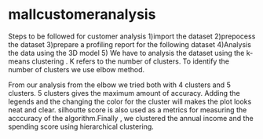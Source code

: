 # mallcustomeranalysis
Steps to be followed for customer analysis
1)import the dataset
2)prepocess the dataset
3)prepare a profiling report for the following dataset
4)Analysis the data using the 3D model
5) We have to analysis the dataset using the k-means clustering . K refers to the number of clusters. To identify the number of clusters we use elbow method.

  From our analysis from the elbow we tried both with 4 clusters and 5 clusters. 5 clusters gives the maximum amount of accuracy. Adding the legends and the changing the color for the cluster will makes the plot looks neat and clear. silhoutte score is also used as a metrics for measuring the acccuracy of the algorithm.Finally , we clustered the annual income and the spending score using hierarchical clustering.
